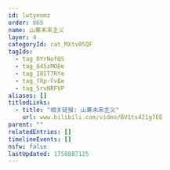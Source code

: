 ```yaml
---
id: lwtyeomz
order: 865
name: 山寨未来主义
layer: 4
categoryId: cat_MXtv05QF
tagIds:
  - tag_RYrNofQS
  - tag_845zMOEe
  - tag_I0IT7RYe
  - tag_fRp-FvBe
  - tag_5rvNRFVP
aliases: []
titledLinks:
  - title: "相关链接: 山寨未来主义"
    url: www.bilibili.com/video/BV1ts421g7EE
parent: ""
relatedEntries: []
timelineEvents: []
nsfw: false
lastUpdated: 1758087125
---
```


